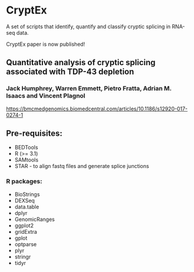 # CryptEx

A set of scripts that identify, quantify and classify cryptic splicing in RNA-seq data.

CryptEx paper is now published! 

## Quantitative analysis of cryptic splicing associated with TDP-43 depletion
### Jack Humphrey, Warren Emmett, Pietro Fratta, Adrian M. Isaacs and Vincent Plagnol
https://bmcmedgenomics.biomedcentral.com/articles/10.1186/s12920-017-0274-1

## Pre-requisites:
* BEDTools
* R (>= 3.1)
* SAMtools
* STAR - to align fastq files and generate splice junctions

### R packages:
* BioStrings
* DEXSeq
* data.table
* dplyr
* GenomicRanges
* ggplot2
* gridExtra
* gplot
* optparse
* plyr
* stringr
* tidyr

